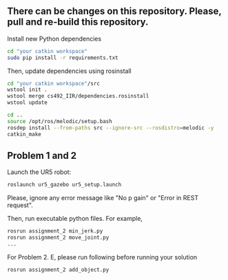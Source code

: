 ## There can be changes on this repository. Please, pull and re-build this repository.

Install new Python dependencies
~~~~bash
cd "your catkin workspace"
sudo pip install -r requirements.txt
~~~~

Then, update dependencies using rosinstall
~~~~bash
cd "your catkin workspace"/src
wstool init .
wstool merge cs492_IIR/dependencies.rosinstall
wstool update

cd ..
source /opt/ros/melodic/setup.bash
rosdep install --from-paths src --ignore-src --rosdistro=melodic -y
catkin_make 
~~~~

## Problem 1 and 2
Launch the UR5 robot:
~~~~bash
roslaunch ur5_gazebo ur5_setup.launch
~~~~
Please, ignore any error message like "No p gain" or "Error in REST request".

Then, run executable python files. For example,
~~~~bash
rosrun assignment_2 min_jerk.py
rosrun assignment_2 move_joint.py
...
~~~~

For Problem 2. E, please run following before running your solution
~~~~bash
rosrun assignment_2 add_object.py
~~~~